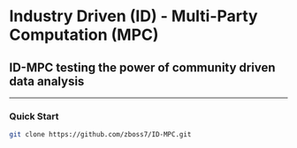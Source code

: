 # Industry Driven (ID) - Multi-Party Computation (MPC)

## ID-MPC testing the power of community driven data analysis

---

### Quick Start

```bash
git clone https://github.com/zboss7/ID-MPC.git
```
